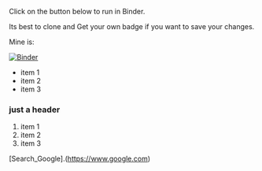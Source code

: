 Click on the button below to run in Binder.

Its best to clone and Get your own badge if you want to save your changes.

Mine is:

[![Binder](https://mybinder.org/badge_logo.svg)](https://mybinder.org/v2/gh/rw2538/thpday0/master)

 - item 1
 - item 2
 - item 3
 
 
### just a header

1. item 1
2. item 2
3. item 3

[Search_Google].(https://www.google.com)